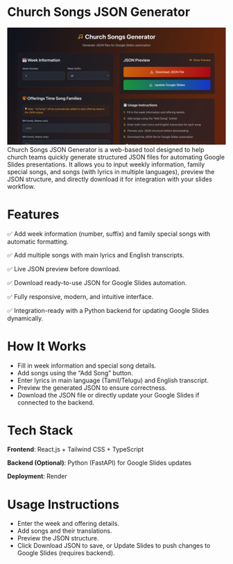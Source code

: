 # Church Songs JSON Generator

<img src="Front%20End%20JSON%20Generator/assets/Initial.png" alt="Screenshot" width="650"/>
<!-- ![Description of screenshot](Front%20End%20JSON%20Generator/assets/Initial.png) -->
Church Songs JSON Generator is a web-based tool designed to help church teams quickly generate structured JSON files for automating Google Slides presentations. It allows you to input weekly information, family special songs, and songs (with lyrics in multiple languages), preview the JSON structure, and directly download it for integration with your slides workflow.

# Features

✅ Add week information (number, suffix) and family special songs with automatic formatting.

✅ Add multiple songs with main lyrics and English transcripts.

✅ Live JSON preview before download.

✅ Download ready-to-use JSON for Google Slides automation.

✅ Fully responsive, modern, and intuitive interface.

✅ Integration-ready with a Python backend for updating Google Slides dynamically.

# How It Works

- Fill in week information and special song details.
- Add songs using the “Add Song” button.
- Enter lyrics in main language (Tamil/Telugu) and English transcript.
- Preview the generated JSON to ensure correctness.
- Download the JSON file or directly update your Google Slides if connected to the backend.

# Tech Stack

**Frontend**: React.js + Tailwind CSS + TypeScript

**Backend (Optional)**: Python (FastAPI) for Google Slides updates

**Deployment**: Render

# Usage Instructions

- Enter the week and offering details.
- Add songs and their translations.
- Preview the JSON structure.
- Click Download JSON to save, or Update Slides to push changes to Google Slides (requires backend).
